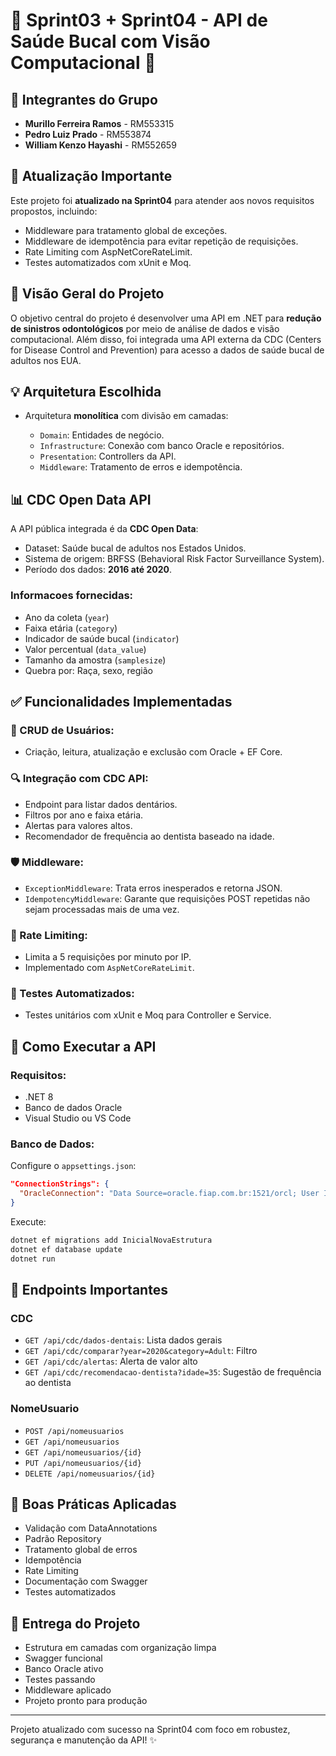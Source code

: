 # 📌 Sprint03 + Sprint04 - API de Saúde Bucal com Visão Computacional 🦷

## 👥 Integrantes do Grupo

* **Murillo Ferreira Ramos** - RM553315
* **Pedro Luiz Prado** - RM553874
* **William Kenzo Hayashi** - RM552659

## 🔄 Atualização Importante

Este projeto foi **atualizado na Sprint04** para atender aos novos requisitos propostos, incluindo:

* Middleware para tratamento global de exceções.
* Middleware de idempotência para evitar repetição de requisições.
* Rate Limiting com AspNetCoreRateLimit.
* Testes automatizados com xUnit e Moq.

## 📖 Visão Geral do Projeto

O objetivo central do projeto é desenvolver uma API em .NET para **redução de sinistros odontológicos** por meio de análise de dados e visão computacional. Além disso, foi integrada uma API externa da CDC (Centers for Disease Control and Prevention) para acesso a dados de saúde bucal de adultos nos EUA.

## 💡 Arquitetura Escolhida

* Arquitetura **monolítica** com divisão em camadas:

  * `Domain`: Entidades de negócio.
  * `Infrastructure`: Conexão com banco Oracle e repositórios.
  * `Presentation`: Controllers da API.
  * `Middleware`: Tratamento de erros e idempotência.

## 📊 CDC Open Data API

A API pública integrada é da **CDC Open Data**:

* Dataset: Saúde bucal de adultos nos Estados Unidos.
* Sistema de origem: BRFSS (Behavioral Risk Factor Surveillance System).
* Período dos dados: **2016 até 2020**.

### Informacoes fornecidas:

* Ano da coleta (`year`)
* Faixa etária (`category`)
* Indicador de saúde bucal (`indicator`)
* Valor percentual (`data_value`)
* Tamanho da amostra (`samplesize`)
* Quebra por: Raça, sexo, região

## ✅ Funcionalidades Implementadas

### 🧑 CRUD de Usuários:

* Criação, leitura, atualização e exclusão com Oracle + EF Core.

### 🔍 Integração com CDC API:

* Endpoint para listar dados dentários.
* Filtros por ano e faixa etária.
* Alertas para valores altos.
* Recomendador de frequência ao dentista baseado na idade.

### 🛡️ Middleware:

* `ExceptionMiddleware`: Trata erros inesperados e retorna JSON.
* `IdempotencyMiddleware`: Garante que requisições POST repetidas não sejam processadas mais de uma vez.

### 🚦 Rate Limiting:

* Limita a 5 requisições por minuto por IP.
* Implementado com `AspNetCoreRateLimit`.

### 🧪 Testes Automatizados:

* Testes unitários com xUnit e Moq para Controller e Service.

## 🚀 Como Executar a API

### Requisitos:

* .NET 8
* Banco de dados Oracle
* Visual Studio ou VS Code

### Banco de Dados:

Configure o `appsettings.json`:

```json
"ConnectionStrings": {
  "OracleConnection": "Data Source=oracle.fiap.com.br:1521/orcl; User ID=SEU_ID; Password=SUA_SENHA;"
}
```

Execute:

```bash
dotnet ef migrations add InicialNovaEstrutura
dotnet ef database update
dotnet run
```

## 🔄 Endpoints Importantes

### CDC

* `GET /api/cdc/dados-dentais`: Lista dados gerais
* `GET /api/cdc/comparar?year=2020&category=Adult`: Filtro
* `GET /api/cdc/alertas`: Alerta de valor alto
* `GET /api/cdc/recomendacao-dentista?idade=35`: Sugestão de frequência ao dentista

### NomeUsuario

* `POST /api/nomeusuarios`
* `GET /api/nomeusuarios`
* `GET /api/nomeusuarios/{id}`
* `PUT /api/nomeusuarios/{id}`
* `DELETE /api/nomeusuarios/{id}`

## 🧠 Boas Práticas Aplicadas

* Validação com DataAnnotations
* Padrão Repository
* Tratamento global de erros
* Idempotência
* Rate Limiting
* Documentação com Swagger
* Testes automatizados

## 📄 Entrega do Projeto

* Estrutura em camadas com organização limpa
* Swagger funcional
* Banco Oracle ativo
* Testes passando
* Middleware aplicado
* Projeto pronto para produção

---

Projeto atualizado com sucesso na Sprint04 com foco em robustez, segurança e manutenção da API! ✨
